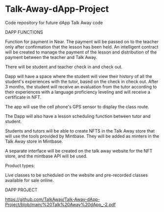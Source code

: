# Talk-Away-dApp-Project
Code repository for future dApp Talk Away code

DAPP FUNCTIONS 

Function for payment in Near. The payment will be passed on to the teacher only after confirmation that the lesson has been held. An intelligent contract will be created to manage the payment of the lesson and distribution of the payment between the teacher and Talk Away.

There will be student and teacher check in and check out.

Dapp will have a space where the student will view their history of all the student's experiences with the tutor, based on the check in check out. After 3 months, the student will receive an evaluation from the tutor according to their experiences with a language proficiency leveling and will receive a certificate in NFT.

The app will use the cell phone's GPS sensor to display the class route.

The Dapp will also have a lesson scheduling function between tutor and student.

Students and tutors will be able to create NFTS in the Talk Away store that will use the tools provided by Mintbase. They will be added as minters in the Talk Away store in Mintbase.

A separate interface will be created on the talk away website for the NFT store, and the mintbase API will be used.

Product types:

Live classes to be scheduled on the website and pre-recorded classes available for sale online.

DAPP PROJECT 

https://github.com/TalkAway/Talk-Away-dApp-Project/blob/main/%20Talk%20Away%20dApp_-2.pdf
